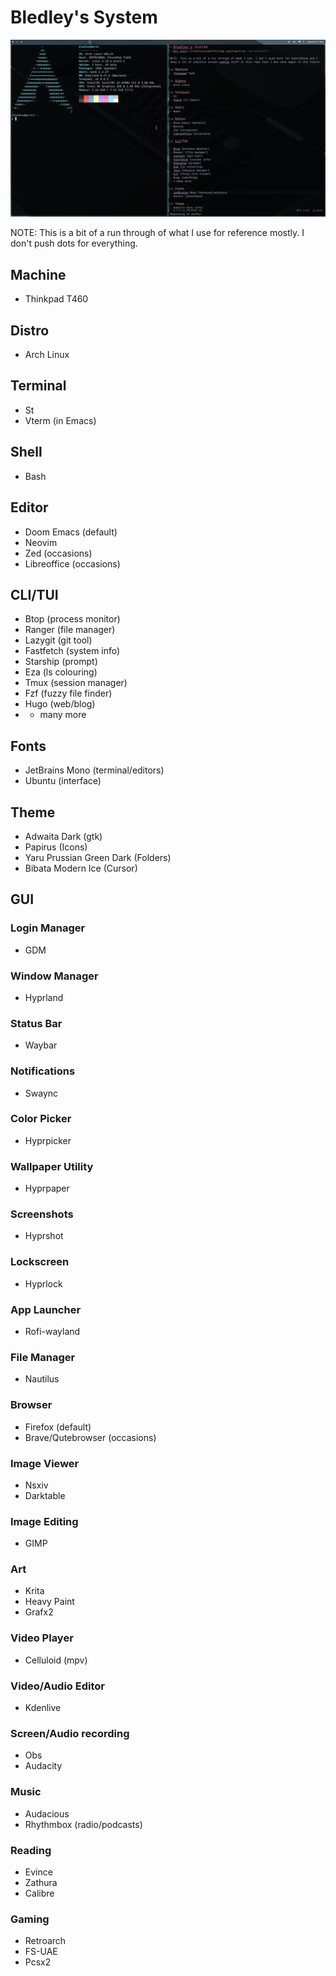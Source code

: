 # Bledley's System
![Desktop Screenshot](/assets/Screenshot1.jpg?raw=true "Screenshot1")

NOTE: This is a bit of a run through of what I use for reference mostly. I don't push dots for everything.

## Machine
- Thinkpad T460

## Distro
- Arch Linux

## Terminal
- St
- Vterm (in Emacs)

## Shell
- Bash

## Editor
- Doom Emacs (default)
- Neovim
- Zed (occasions)
- Libreoffice (occasions)

## CLI/TUI

- Btop (process monitor)
- Ranger (file manager)
- Lazygit (git tool)
- Fastfetch (system info)
- Starship (prompt)
- Eza (ls colouring)
- Tmux (session manager)
- Fzf (fuzzy file finder)
- Hugo (web/blog)
- + many more

## Fonts
- JetBrains Mono (terminal/editors)
- Ubuntu (interface)

## Theme
- Adwaita Dark (gtk)
- Papirus (Icons)
- Yaru Prussian Green Dark (Folders)
- Bibata Modern Ice (Cursor)

## GUI

### Login Manager
- GDM

### Window Manager
- Hyprland

### Status Bar
- Waybar

### Notifications
- Swaync

### Color Picker
- Hyprpicker

### Wallpaper Utility
- Hyprpaper

### Screenshots
- Hyprshot

### Lockscreen
- Hyprlock

### App Launcher
- Rofi-wayland

### File Manager
- Nautilus

### Browser
- Firefox (default)
- Brave/Qutebrowser (occasions)

### Image Viewer
- Nsxiv
- Darktable

### Image Editing
- GIMP

### Art
- Krita
- Heavy Paint
- Grafx2

### Video Player
- Celluloid (mpv)

### Video/Audio Editor
- Kdenlive

### Screen/Audio recording
- Obs
- Audacity

### Music 
- Audacious
- Rhythmbox (radio/podcasts)

### Reading
- Evince
- Zathura
- Calibre

### Gaming
- Retroarch
- FS-UAE
- Pcsx2
